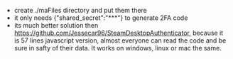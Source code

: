 * create ./maFiles directory and put them there
* it only needs {"shared_secret":"***"} to generate 2FA code
* its much better solution then https://github.com/Jessecar96/SteamDesktopAuthenticator,
because it is 57 lines javascript version, almost everyone can read the code and be sure
in safty of their data. It works on windows, linux or mac the same.
